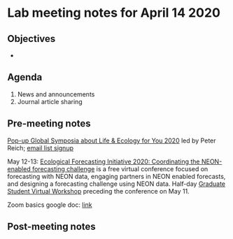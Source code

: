 # Lab meeting notes for April 14 2020

## Objectives
- 

## Agenda
1. News and announcements
2. Journal article sharing

## Pre-meeting notes
[Pop-up Global Symposia about Life & Ecology for You 2020](https://forestecology.cfans.umn.edu/pugsley2020) led by Peter Reich; [email list signup](https://docs.google.com/spreadsheets/d/1xBZduZU7Wt7VLLaub_4dZKXSxhQJOxEEeOX9gsc0L_Q/edit#gid=0)

May 12-13: [Ecological Forecasting Initiative 2020: Coordinating the NEON-enabled forecasting challenge](https://ecoforecast.org/efi-rcn-2020-conference/) is a free virtual conference focused on forecasting with NEON data, engaging partners in NEON enabled forecasts, and designing a forecasting challenge using NEON data. Half-day [Graduate Student Virtual Workshop](https://ecoforecast.org/graduate-student-virtual-workshop-2020/) preceding the conference on May 11.

Zoom basics google doc: [link](https://docs.google.com/document/d/1xdENyIV1505FDXBj7n5PaaHinGGUWc1R0ib1t7DRSCw/edit)

## Post-meeting notes
